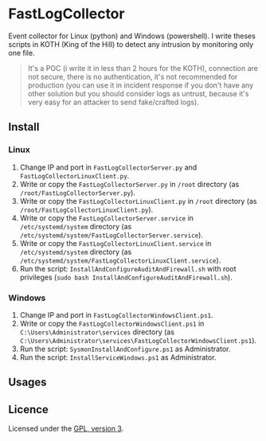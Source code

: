 # FastLogCollector

Event collector for Linux (python) and Windows (powershell). I write theses scripts in KOTH (King of the Hill) to detect any intrusion by monitoring only one file.

> It's a POC (i write it in less than 2 hours for the KOTH), connection are not secure, there is no authentication, it's not recommended for production (you can use it in incident response if you don't have any other solution but you should consider logs as untrust, because it's very easy for an attacker to send fake/crafted logs).

## Install

### Linux

1. Change IP and port in `FastLogCollectorServer.py` and `FastLogCollectorLinuxClient.py`.
2. Write or copy the `FastLogCollectorServer.py` in `/root` directory (as `/root/FastLogCollectorServer.py`).
3. Write or copy the `FastLogCollectorLinuxClient.py` in `/root` directory (as `/root/FastLogCollectorLinuxClient.py`).
4. Write or copy the `FastLogCollectorServer.service` in `/etc/systemd/system` directory (as `/etc/systemd/system/FastLogCollectorServer.service`).
5. Write or copy the `FastLogCollectorLinuxClient.service` in `/etc/systemd/system` directory (as `/etc/systemd/system/FastLogCollectorLinuxClient.service`).
6. Run the script: `InstallAndConfigureAuditAndFirewall.sh` with root privileges (`sudo bash InstallAndConfigureAuditAndFirewall.sh`).

### Windows

1. Change IP and port in `FastLogCollectorWindowsClient.ps1`.
2. Write or copy the `FastLogCollectorWindowsClient.ps1` in `C:\Users\Administrator\services` directory (as `C:\Users\Administrator\services\FastLogCollectorWindowsClient.ps1`).
3. Run the script: `SysmonInstallAndConfigure.ps1` as Administrator.
4. Run the script: `InstallServiceWindows.ps1` as Administrator.

## Usages

## Licence

Licensed under the [GPL, version 3](https://www.gnu.org/licenses/).
